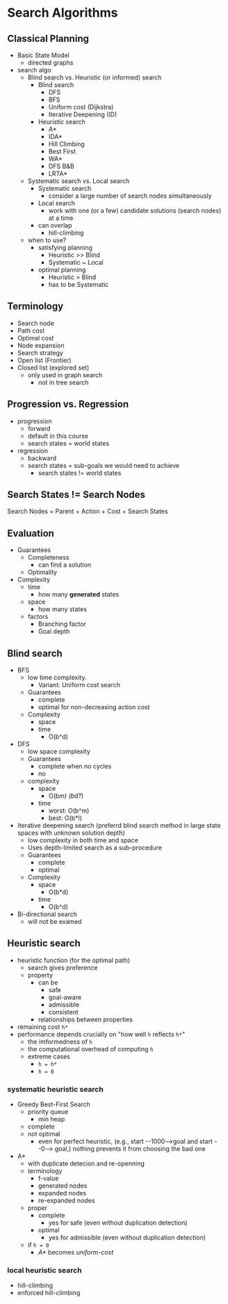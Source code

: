 # Search Algorithms

## Classical Planning
+ Basic State Model
    * directed graphs
+ search algo
    * Blind search vs. Heuristic (or informed) search
        - Blind search
            + DFS
            + BFS
            + Uniform cost (Dijkstra)
            + Iterative Deepening (ID)
        - Heuristic search
            + A*
            + IDA*
            + Hill Climbing
            + Best First
            + WA*
            + DFS B&B
            + LRTA*
    * Systematic search vs. Local search
        - Systematic search
            + consider a large number of search nodes simultaneously
        - Local search
            + work with one (or a few) candidate solutions (search nodes) at a time
        - can overlap
            + hill-climbing
    + when to use?
        * satisfying planning
            - Heuristic >> Blind
            - Systematic ~ Local
        * optimal planning
            - Heuristic > Blind
            - has to be Systematic

## Terminology
+ Search node
+ Path cost
+ Optimal cost
+ Node expansion
+ Search strategy
+ Open list (Frontier)
+ Closed list (explored set)
    * only used in graph search
        - not in tree search

## Progression vs. Regression
+ progression
    * forward
    * default in this course
    * search states = world states
+ regression
    * backward
    * search states = sub-goals we would need to achieve
        -  search states != world states

## Search States != Search Nodes
Search Nodes = Parent + Action + Cost + Search States

## Evaluation
* Guarantees
    - Completeness
        + can find a solution
    - Optimality
* Complexity
    - time
        + how many __generated__ states
    - space
        + how many states
    * factors
        - Branching factor
        - Goal depth

## Blind search
+ BFS
    * low time complexity.
        - Variant: Uniform cost search
    * Guarantees
        - complete
        - optimal for non-decreasing action cost
    * Complexity
        - space
        - time
            + O(b^d)
+ DFS
    * low space complexity
    * Guarantees
        - complete when no cycles
        - no
    * complexity
        - space
            + O(b*m)  (b*d?)
        - time
            + worst: O(b^m)
            + best: O(b*l)
+ Iterative deepening search (preferrd blind search method in large state spaces with unknown solution depth)
    * low complexity in both time and space
    * Uses depth-limited search as a sub-procedure
    * Guarantees
        - complete
        - optimal
    * Complexity
        - space
            + O(b*d)
        - time
            + O(b^d)
+ Bi-directional search
    * will not be examed

## Heuristic search
+ heuristic function (for the optimal path)
    * search gives preference
    * property
        - can be
            + safe
            + goal-aware
            + admissible
            + consistent
        - relationships between properties
+ remaining cost `h*`
+ performance depends crucially on "how well `h` reflects `h*`"
    * the imformedness of `h`
    * the computational overhead of computing `h`
    * extreme cases
        - `h = h*`
        - `h = 0`

### systematic heuristic search
+ Greedy Best-First Search
    * priority queue
        - min heap
    * complete
    * not optimal
        - even for perfect heuristic, (e.g., start --1000-->goal and start --0--> goal,) nothing prevents it from choosing the bad one
+ A*
    * with duplicate detecion and re-openning
    * terminology
        - f-value
        - generated nodes
        - expanded nodes
        - re-expanded nodes
    * proper
        - complete
            + yes for safe (even without duplication detection)
        - optimal
            + yes for admissible (even without duplication detection)
    * if `h = 0`
        - _A*_ becomes _uniform-cost_

### local heuristic search
+ hill-climbing
+ enforced hill-climbing

